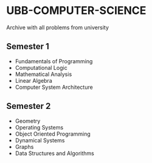 # UBB-COMPUTER-SCIENCE
Archive with all problems from university

## Semester 1
- Fundamentals of Programming
- Computational Logic
- Mathematical Analysis
- Linear Algebra
- Computer System Architecture

## Semester 2
- Geometry
- Operating Systems
- Object Oriented Programming
- Dynamical Systems
- Graphs
- Data Structures and Algorithms
